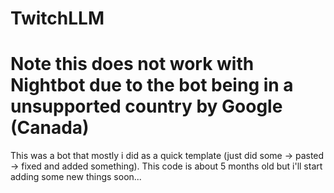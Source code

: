 # TwitchLLM

# Note this does not work with Nightbot due to the bot being in a unsupported country by Google (Canada)

This was a bot that mostly i did as a quick template (just did some -> pasted -> fixed and added something). This code is about 5 months old but i'll start adding some new things soon...